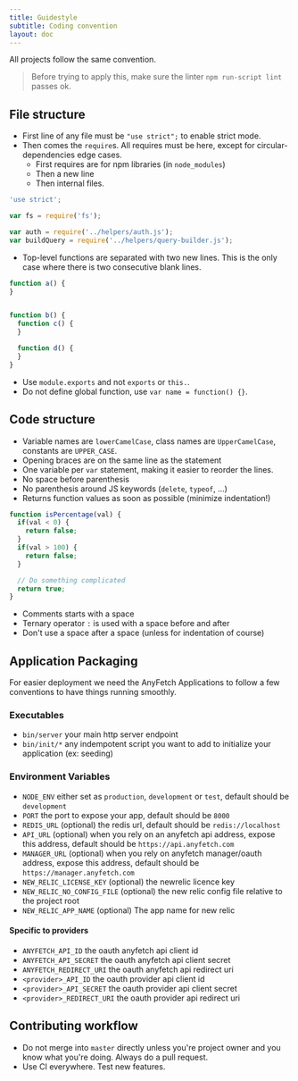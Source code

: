 ```yaml
---
title: Guidestyle
subtitle: Coding convention
layout: doc
---
```


All projects follow the same convention.
> Before trying to apply this, make sure the linter `npm run-script lint` passes ok.

## File structure
* First line of any file must be `"use strict";` to enable strict mode.
* Then comes the `require`s. All requires must be here, except for circular-dependencies edge cases.
    * First requires are for npm libraries (in `node_modules`)
    * Then a new line
    * Then internal files.

```javascript
'use strict';

var fs = require('fs');

var auth = require('../helpers/auth.js');
var buildQuery = require('../helpers/query-builder.js');
```

* Top-level functions are separated with two new lines. This is the only case where there is two consecutive blank lines.

```javascript
function a() {
}


function b() {
  function c() {
  }

  function d() {
  }
}
```

* Use `module.exports` and not `exports` or `this.`.
* Do not define global function, use `var name = function() {}`.

## Code structure
* Variable names are `lowerCamelCase`, class names are `UpperCamelCase`, constants are `UPPER_CASE`.
* Opening braces are on the same line as the statement
* One variable per `var` statement, making it easier to reorder the lines.
* No space before parenthesis
* No parenthesis around JS keywords (`delete`, `typeof`, ...)
* Returns function values as soon as possible (minimize indentation!)

```javascript
function isPercentage(val) {
  if(val < 0) {
    return false;
  }
  if(val > 100) {
    return false;
  }

  // Do something complicated
  return true;
}
```

* Comments starts with a space
* Ternary operator `:` is used with a space before and after
* Don't use a space after a space (unless for indentation of course)

## Application Packaging

For easier deployment we need the AnyFetch Applications to follow a few conventions to have things running smoothly.

### Executables

- `bin/server` your main http server endpoint
- `bin/init/*` any indempotent script you want to add to initialize your application (ex: seeding)

### Environment Variables

- `NODE_ENV` either set as `production`, `development` or `test`, default should be `development`
- `PORT` the port to expose your app, default should be `8000`
- `REDIS_URL` (optional) the redis url, default should be `redis://localhost`
- `API_URL` (optional) when you rely on an anyfetch api address, expose this address, default should be `https://api.anyfetch.com`
- `MANAGER_URL` (optional) when you rely on anyfetch manager/oauth address, expose this address, default should be `https://manager.anyfetch.com`
- `NEW_RELIC_LICENSE_KEY` (optional) the newrelic licence key
- `NEW_RELIC_NO_CONFIG_FILE` (optional) the new relic config file relative to the project root
- `NEW_RELIC_APP_NAME` (optional) The app name for new relic

#### Specific to providers

- `ANYFETCH_API_ID` the oauth anyfetch api client id
- `ANYFETCH_API_SECRET` the oauth anyfetch api client secret
- `ANYFETCH_REDIRECT_URI` the oauth anyfetch api redirect uri
- `<provider>_API_ID` the oauth provider api client id
- `<provider>_API_SECRET` the oauth provider api client secret
- `<provider>_REDIRECT_URI` the oauth provider api redirect uri

## Contributing workflow
* Do not merge into `master` directly unless you're project owner and you know what you're doing. Always do a pull request.
* Use CI everywhere. Test new features.
